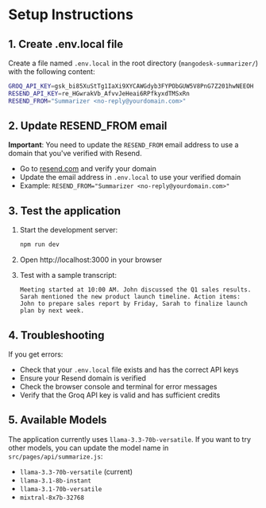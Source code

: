 # Setup Instructions

## 1. Create .env.local file

Create a file named `.env.local` in the root directory (`mangodesk-summarizer/`) with the following content:

```bash
GROQ_API_KEY=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
RESEND_API_KEY=re_HGwrakVb_AfvvJeHeai6RPfkyxdTMSxRn
RESEND_FROM="Summarizer <no-reply@yourdomain.com>"
```

## 2. Update RESEND_FROM email

**Important**: You need to update the `RESEND_FROM` email address to use a domain that you've verified with Resend.

- Go to [resend.com](https://resend.com) and verify your domain
- Update the email address in `.env.local` to use your verified domain
- Example: `RESEND_FROM="Summarizer <no-reply@yourdomain.com>"`

## 3. Test the application

1. Start the development server:
   ```bash
   npm run dev
   ```

2. Open http://localhost:3000 in your browser

3. Test with a sample transcript:
   ```
   Meeting started at 10:00 AM. John discussed the Q1 sales results. 
   Sarah mentioned the new product launch timeline. Action items: 
   John to prepare sales report by Friday, Sarah to finalize launch plan by next week.
   ```

## 4. Troubleshooting

If you get errors:
- Check that your `.env.local` file exists and has the correct API keys
- Ensure your Resend domain is verified
- Check the browser console and terminal for error messages
- Verify that the Groq API key is valid and has sufficient credits

## 5. Available Models

The application currently uses `llama-3.3-70b-versatile`. If you want to try other models, you can update the model name in `src/pages/api/summarize.js`:

- `llama-3.3-70b-versatile` (current)
- `llama-3.1-8b-instant`
- `llama-3.1-70b-versatile`
- `mixtral-8x7b-32768`

